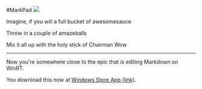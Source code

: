 #MarkPad
![](http://code52.org/DownmarkerWPF/icon.png)

Imagine, if you will a full bucket of awesomesauce

Throw in a couple of amazeballs

Mix it all up with the holy stick of Chairman Wow

---

Now you're somewhere close to the epic that *is* editing Markdown on WinRT.


You download this now at [Windows Store App (link)](http://apps.microsoft.com/windows/ko-kr/app/markpad/9a6d2b74-a7d9-4edf-9ea4-29d8f21b4c29).

